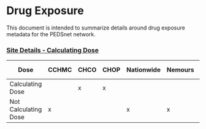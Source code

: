 # Drug Exposure

This document is intended to summarize details around drug exposure metadata for the PEDSnet network.

### [Site Details - Calculating Dose](https://github.com/PEDSnet/Data_Models/issues/402)

Dose| CCHMC|CHCO |CHOP|Nationwide|Nemours|Seattle|St Louis
---|---|---|---|---|---|---|---
Calculating Dose||x|x||||x|
Not Calculating Dose|x|||x|x|x||
